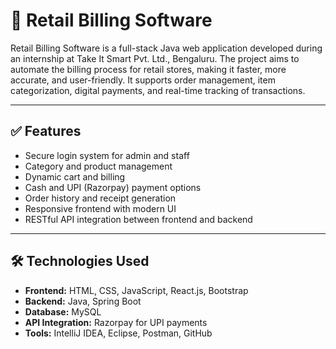
# 🧾 Retail Billing Software

Retail Billing Software is a full-stack Java web application developed during an internship at Take It Smart Pvt. Ltd., Bengaluru. The project aims to automate the billing process for retail stores, making it faster, more accurate, and user-friendly. It supports order management, item categorization, digital payments, and real-time tracking of transactions.

---

## ✅ Features

- Secure login system for admin and staff
- Category and product management
- Dynamic cart and billing
- Cash and UPI (Razorpay) payment options
- Order history and receipt generation
- Responsive frontend with modern UI
- RESTful API integration between frontend and backend

---

## 🛠️ Technologies Used

- **Frontend:** HTML, CSS, JavaScript, React.js, Bootstrap
- **Backend:** Java, Spring Boot
- **Database:** MySQL
- **API Integration:** Razorpay for UPI payments
- **Tools:** IntelliJ IDEA, Eclipse, Postman, GitHub

